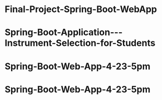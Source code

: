 # Final-Project-Spring-Boot-WebApp
# Spring-Boot-Application---Instrument-Selection-for-Students
# Spring-Boot-Web-App-4-23-5pm
# Spring-Boot-Web-App-4-23-5pm
